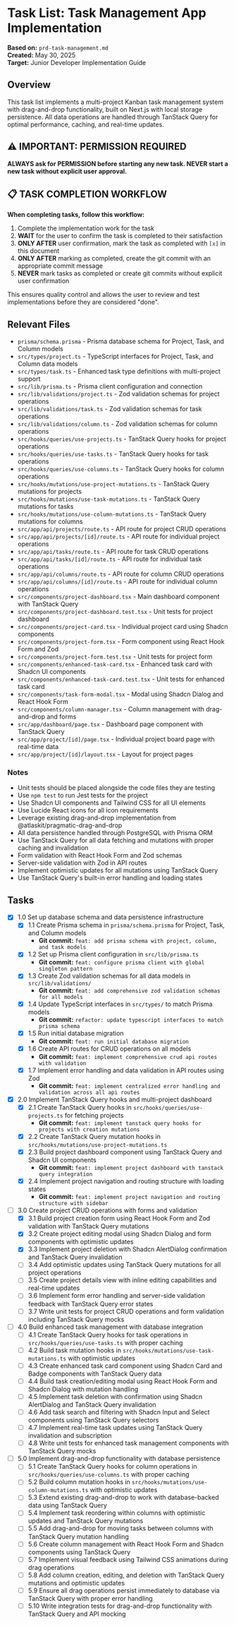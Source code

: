 # Task List: Task Management App Implementation

**Based on:** `prd-task-management.md`  
**Created:** May 30, 2025  
**Target:** Junior Developer Implementation Guide

## Overview

This task list implements a multi-project Kanban task management system with drag-and-drop functionality, built on Next.js with local storage persistence. All data operations are handled through TanStack Query for optimal performance, caching, and real-time updates.

## ⚠️ IMPORTANT: PERMISSION REQUIRED

**ALWAYS ask for PERMISSION before starting any new task. NEVER start a new task without explicit user approval.**

## 📋 TASK COMPLETION WORKFLOW

**When completing tasks, follow this workflow:**
1. Complete the implementation work for the task
2. **WAIT** for the user to confirm the task is completed to their satisfaction
3. **ONLY AFTER** user confirmation, mark the task as completed with `[x]` in this document
4. **ONLY AFTER** marking as completed, create the git commit with an appropriate commit message
5. **NEVER** mark tasks as completed or create git commits without explicit user confirmation

This ensures quality control and allows the user to review and test implementations before they are considered "done".

## Relevant Files

- `prisma/schema.prisma` - Prisma database schema for Project, Task, and Column models
- `src/types/project.ts` - TypeScript interfaces for Project, Task, and Column data models
- `src/types/task.ts` - Enhanced task type definitions with multi-project support
- `src/lib/prisma.ts` - Prisma client configuration and connection
- `src/lib/validations/project.ts` - Zod validation schemas for project operations
- `src/lib/validations/task.ts` - Zod validation schemas for task operations
- `src/lib/validations/column.ts` - Zod validation schemas for column operations
- `src/hooks/queries/use-projects.ts` - TanStack Query hooks for project operations
- `src/hooks/queries/use-tasks.ts` - TanStack Query hooks for task operations
- `src/hooks/queries/use-columns.ts` - TanStack Query hooks for column operations
- `src/hooks/mutations/use-project-mutations.ts` - TanStack Query mutations for projects
- `src/hooks/mutations/use-task-mutations.ts` - TanStack Query mutations for tasks
- `src/hooks/mutations/use-column-mutations.ts` - TanStack Query mutations for columns
- `src/app/api/projects/route.ts` - API route for project CRUD operations
- `src/app/api/projects/[id]/route.ts` - API route for individual project operations
- `src/app/api/tasks/route.ts` - API route for task CRUD operations
- `src/app/api/tasks/[id]/route.ts` - API route for individual task operations
- `src/app/api/columns/route.ts` - API route for column CRUD operations
- `src/app/api/columns/[id]/route.ts` - API route for individual column operations
- `src/components/project-dashboard.tsx` - Main dashboard component with TanStack Query
- `src/components/project-dashboard.test.tsx` - Unit tests for project dashboard
- `src/components/project-card.tsx` - Individual project card using Shadcn components
- `src/components/project-form.tsx` - Form component using React Hook Form and Zod
- `src/components/project-form.test.tsx` - Unit tests for project form
- `src/components/enhanced-task-card.tsx` - Enhanced task card with Shadcn UI components
- `src/components/enhanced-task-card.test.tsx` - Unit tests for enhanced task card
- `src/components/task-form-modal.tsx` - Modal using Shadcn Dialog and React Hook Form
- `src/components/column-manager.tsx` - Column management with drag-and-drop and forms
- `src/app/dashboard/page.tsx` - Dashboard page component with TanStack Query
- `src/app/project/[id]/page.tsx` - Individual project board page with real-time data
- `src/app/project/[id]/layout.tsx` - Layout for project pages

### Notes

- Unit tests should be placed alongside the code files they are testing
- Use `npm test` to run Jest tests for the project
- Use Shadcn UI components and Tailwind CSS for all UI elements
- Use Lucide React icons for all icon requirements
- Leverage existing drag-and-drop implementation from @atlaskit/pragmatic-drag-and-drop
- All data persistence handled through PostgreSQL with Prisma ORM
- Use TanStack Query for all data fetching and mutations with proper caching and invalidation
- Form validation with React Hook Form and Zod schemas
- Server-side validation with Zod in API routes
- Implement optimistic updates for all mutations using TanStack Query
- Use TanStack Query's built-in error handling and loading states

## Tasks

- [x] 1.0 Set up database schema and data persistence infrastructure
  - [x] 1.1 Create Prisma schema in `prisma/schema.prisma` for Project, Task, and Column models
    - **Git commit:** `feat: add prisma schema with project, column, and task models`
  - [x] 1.2 Set up Prisma client configuration in `src/lib/prisma.ts`
    - **Git commit:** `feat: configure prisma client with global singleton pattern`
  - [x] 1.3 Create Zod validation schemas for all data models in `src/lib/validations/`
    - **Git commit:** `feat: add comprehensive zod validation schemas for all models`
  - [x] 1.4 Update TypeScript interfaces in `src/types/` to match Prisma models
    - **Git commit:** `refactor: update typescript interfaces to match prisma schema`
  - [x] 1.5 Run initial database migration
    - **Git commit:** `feat: run initial database migration`
  - [x] 1.6 Create API routes for CRUD operations on all models
    - **Git commit:** `feat: implement comprehensive crud api routes with validation`
  - [x] 1.7 Implement error handling and data validation in API routes using Zod
    - **Git commit:** `feat: implement centralized error handling and validation across all api routes`

- [x] 2.0 Implement TanStack Query hooks and multi-project dashboard
  - [x] 2.1 Create TanStack Query hooks in `src/hooks/queries/use-projects.ts` for fetching projects
    - **Git commit:** `feat: implement tanstack query hooks for projects with creation mutations`
  - [X] 2.2 Create TanStack Query mutation hooks in `src/hooks/mutations/use-project-mutations.ts`
  - [x] 2.3 Build project dashboard component using TanStack Query and Shadcn UI components
    - **Git commit:** `feat: implement project dashboard with tanstack query integration`
  - [x] 2.4 Implement project navigation and routing structure with loading states
    - **Git commit:** `feat: implement project navigation and routing structure with sidebar`

- [ ] 3.0 Create project CRUD operations with forms and validation
  - [x] 3.1 Build project creation form using React Hook Form and Zod validation with TanStack Query mutations
  - [x] 3.2 Create project editing modal using Shadcn Dialog and form components with optimistic updates
  - [x] 3.3 Implement project deletion with Shadcn AlertDialog confirmation and TanStack Query invalidation
  - [ ] 3.4 Add optimistic updates using TanStack Query mutations for all project operations
  - [ ] 3.5 Create project details view with inline editing capabilities and real-time updates
  - [ ] 3.6 Implement form error handling and server-side validation feedback with TanStack Query error states
  - [ ] 3.7 Write unit tests for project CRUD operations and form validation including TanStack Query mocks

- [ ] 4.0 Build enhanced task management with database integration
  - [ ] 4.1 Create TanStack Query hooks for task operations in `src/hooks/queries/use-tasks.ts` with proper caching
  - [ ] 4.2 Build task mutation hooks in `src/hooks/mutations/use-task-mutations.ts` with optimistic updates
  - [ ] 4.3 Create enhanced task card component using Shadcn Card and Badge components with TanStack Query data
  - [ ] 4.4 Build task creation/editing modal using React Hook Form and Shadcn Dialog with mutation handling
  - [ ] 4.5 Implement task deletion with confirmation using Shadcn AlertDialog and TanStack Query invalidation
  - [ ] 4.6 Add task search and filtering with Shadcn Input and Select components using TanStack Query selectors
  - [ ] 4.7 Implement real-time task updates using TanStack Query invalidation and subscription
  - [ ] 4.8 Write unit tests for enhanced task management components with TanStack Query mocks

- [ ] 5.0 Implement drag-and-drop functionality with database persistence
  - [ ] 5.1 Create TanStack Query hooks for column operations in `src/hooks/queries/use-columns.ts` with proper caching
  - [ ] 5.2 Build column mutation hooks in `src/hooks/mutations/use-column-mutations.ts` with optimistic updates
  - [ ] 5.3 Extend existing drag-and-drop to work with database-backed data using TanStack Query
  - [ ] 5.4 Implement task reordering within columns with optimistic updates and TanStack Query mutations
  - [ ] 5.5 Add drag-and-drop for moving tasks between columns with TanStack Query mutation handling
  - [ ] 5.6 Create column management with React Hook Form and Shadcn components using TanStack Query
  - [ ] 5.7 Implement visual feedback using Tailwind CSS animations during drag operations
  - [ ] 5.8 Add column creation, editing, and deletion with TanStack Query mutations and optimistic updates
  - [ ] 5.9 Ensure all drag operations persist immediately to database via TanStack Query with proper error handling
  - [ ] 5.10 Write integration tests for drag-and-drop functionality with TanStack Query and API mocking
